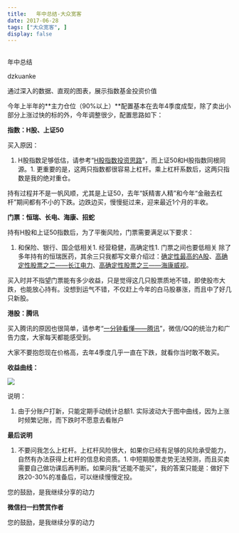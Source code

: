 ```yaml
---
title:   年中总结-大众宽客
date: 2017-06-28
tags: ["大众宽客", ]
display: false
---
```



## 



年中总结




dzkuanke




通过深入的数据、直观的图表，展示指数基金投资价值




今年上半年的**主力仓位（90%以上）**配置基本在去年4季度成型，除了卖出小部分上涨过快的标的外，今年调整很少，配置思路如下：



**指数：H股、上证50**



买入原因：
1. H股指数足够低估，请参考“[H股指数投资思路](http://mp.weixin.qq.com/s?__biz=MzAwMTc1MDcwNw==&amp;mid=2648271851&amp;idx=1&amp;sn=2aeb4628e081467a2a24929368c2871a&amp;chksm=82f92837b58ea12153cfbf433d537f35bc07467904e496b8dbcdcdb292114ecaafdce23b4339&amp;scene=21#wechat_redirect)”，而上证50和H股指数同根同源。1. 更重要的是，这两只指数都很容易上杠杆。乘上杠杆系数后，这两只指数是我的绝对重仓。


持有过程并不是一帆风顺，尤其是上证50，去年“妖精害人精”和今年“金融去杠杆”期间都有不小的下跌。边跌边买，慢慢挺过来，迎来最近1个月的丰收。



**门票：恒瑞、长电、海康、招蛇**



持有H股和上证50指数后，为了平衡风险，门票需要满足以下要求：
1. 和保险、银行、国企低相关1. 经营稳健，高确定性1. 门票之间也要低相关
除了多年持有的恒瑞医药，其余三只我都写文章介绍过：[确定性最高的A股](http://mp.weixin.qq.com/s?__biz=MzAwMTc1MDcwNw==&amp;mid=2648271942&amp;idx=1&amp;sn=a1e88955f8d7f0d083884c1d6d6bd806&amp;chksm=82f92f9ab58ea68c2a59fb9369fd8bdd6064ecfda6d5dd9a29d99c723bad73583fac93a438b6&amp;scene=21#wechat_redirect)、[高确定性股票之二——长江电力](http://mp.weixin.qq.com/s?__biz=MzAwMTc1MDcwNw==&amp;mid=2648271943&amp;idx=1&amp;sn=aa31f79b5eaf8a8b6dbb3da4a7bf3440&amp;chksm=82f92f9bb58ea68db6558a129c50e76ab902d00312a4614b4abb7a792aaf851769e1c769e2fe&amp;scene=21#wechat_redirect)、[高确定性股票之三——海康威视](http://mp.weixin.qq.com/s?__biz=MzAwMTc1MDcwNw==&amp;mid=2648271950&amp;idx=1&amp;sn=764532ee89c33e91719609d18f0ca7ea&amp;chksm=82f92f92b58ea6844bbdbca284497101ef0398c2f3b7544d92cf5a317f8f78e3e92d55280c0f&amp;scene=21#wechat_redirect)。



买入时并不指望门票能有多少收益，只是觉得这几只股票质地不错，即使股市大跌，也能放心持有。没想到运气不错，不仅赶上今年的白马股暴涨，而且中了好几只新股。



**港股：腾讯**



买入腾讯的原因也很简单，请参考“[一分钟看懂——腾讯](http://mp.weixin.qq.com/s?__biz=MzAwMTc1MDcwNw==&amp;mid=2648272056&amp;idx=1&amp;sn=671a9a58eaeb6d1ee4ee3c330131d55e&amp;chksm=82f92f64b58ea672ff115dd5d2a0a7a66d00d5197a6516592cf135452a8bdaf6590766c2fca1&amp;scene=21#wechat_redirect)”，微信/QQ的统治力和广告力度，大家每天都能感受到。



大家不要抱怨现在价格高，去年4季度几乎一直在下跌，就看你当时敢不敢买。



**收益曲线：**

<img data-s="300,640" data-type="png" src="http://mmbiz.qpic.cn/mmbiz_png/PKw3FQPmhIgGRBRmMbcWUfZVkyA4annr5675fkLHEQLGy7xoNYkxkiahIdFf5KJDheCTlzmUCzoMwIiazCO8xyHw/0?wx_fmt=png" data-ratio="0.6573033707865169" data-w="1068"/>

说明：
1. 由于分账户打新，只能定期手动统计总额1. 实际波动大于图中曲线，因为上涨时频繁记账，而下跌时不愿意去看账户


**最后说明**
1. 不要问我怎么上杠杆。上杠杆风险很大，如果你已经有足够的风险承受能力，自然有办法获得上杠杆的信息和资质。1. 中短期股票走势无法预测，而且买卖需要自己做功课后再判断。如果问我“还能不能买”，我的答案只能是：做好下跌20-30%的准备后，可以继续慢慢定投。


您的鼓励，是我继续分享的动力


**微信扫一扫赞赏作者**






您的鼓励，是我继续分享的动力